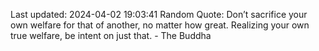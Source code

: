 Last updated: 2024-04-02 19:03:41
Random Quote: Don’t sacrifice your own welfare for that of another, no matter how great. Realizing your own true welfare, be intent on just that. - The Buddha